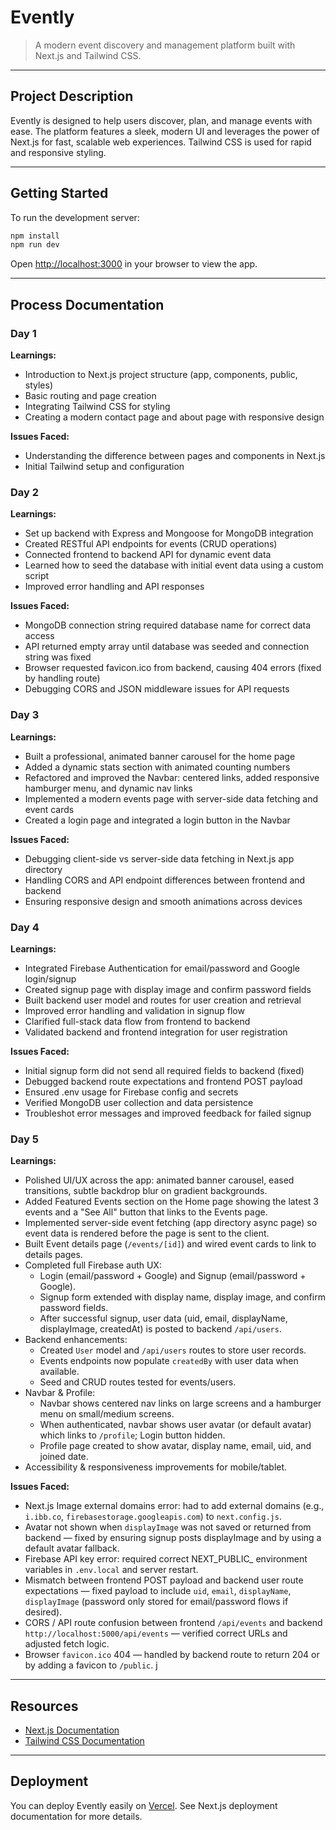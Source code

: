 
# Evently

>A modern event discovery and management platform built with Next.js and Tailwind CSS.

---

## Project Description

Evently is designed to help users discover, plan, and manage events with ease. The platform features a sleek, modern UI and leverages the power of Next.js for fast, scalable web experiences. Tailwind CSS is used for rapid and responsive styling.

---

## Getting Started

To run the development server:

```bash
npm install
npm run dev
```

Open [http://localhost:3000](http://localhost:3000) in your browser to view the app.

---

## Process Documentation

### Day 1
**Learnings:**
- Introduction to Next.js project structure (app, components, public, styles)
- Basic routing and page creation
- Integrating Tailwind CSS for styling
- Creating a modern contact page and about page with responsive design

**Issues Faced:**
- Understanding the difference between pages and components in Next.js
- Initial Tailwind setup and configuration



### Day 2
**Learnings:**
- Set up backend with Express and Mongoose for MongoDB integration
- Created RESTful API endpoints for events (CRUD operations)
- Connected frontend to backend API for dynamic event data
- Learned how to seed the database with initial event data using a custom script
- Improved error handling and API responses

**Issues Faced:**
- MongoDB connection string required database name for correct data access
- API returned empty array until database was seeded and connection string was fixed
- Browser requested favicon.ico from backend, causing 404 errors (fixed by handling route)
- Debugging CORS and JSON middleware issues for API requests


### Day 3
**Learnings:**
- Built a professional, animated banner carousel for the home page
- Added a dynamic stats section with animated counting numbers
- Refactored and improved the Navbar: centered links, added responsive hamburger menu, and dynamic nav links
- Implemented a modern events page with server-side data fetching and event cards
- Created a login page and integrated a login button in the Navbar

**Issues Faced:**
- Debugging client-side vs server-side data fetching in Next.js app directory
- Handling CORS and API endpoint differences between frontend and backend
- Ensuring responsive design and smooth animations across devices

### Day 4
**Learnings:**
- Integrated Firebase Authentication for email/password and Google login/signup
- Created signup page with display image and confirm password fields
- Built backend user model and routes for user creation and retrieval
- Improved error handling and validation in signup flow
- Clarified full-stack data flow from frontend to backend
- Validated backend and frontend integration for user registration

**Issues Faced:**
- Initial signup form did not send all required fields to backend (fixed)
- Debugged backend route expectations and frontend POST payload
- Ensured .env usage for Firebase config and secrets
- Verified MongoDB user collection and data persistence
- Troubleshot error messages and improved feedback for failed signup

### Day 5
**Learnings:**
- Polished UI/UX across the app: animated banner carousel, eased transitions, subtle backdrop blur on gradient backgrounds.
- Added Featured Events section on the Home page showing the latest 3 events and a "See All" button that links to the Events page.
- Implemented server-side event fetching (app directory async page) so event data is rendered before the page is sent to the client.
- Built Event details page (`/events/[id]`) and wired event cards to link to details pages.
- Completed full Firebase auth UX:
  - Login (email/password + Google) and Signup (email/password + Google).
  - Signup form extended with display name, display image, and confirm password fields.
  - After successful signup, user data (uid, email, displayName, displayImage, createdAt) is posted to backend `/api/users`.
- Backend enhancements:
  - Created `User` model and `/api/users` routes to store user records.
  - Events endpoints now populate `createdBy` with user data when available.
  - Seed and CRUD routes tested for events/users.
- Navbar & Profile:
  - Navbar shows centered nav links on large screens and a hamburger menu on small/medium screens.
  - When authenticated, navbar shows user avatar (or default avatar) which links to `/profile`; Login button hidden.
  - Profile page created to show avatar, display name, email, uid, and joined date.
- Accessibility & responsiveness improvements for mobile/tablet.

**Issues Faced:**
- Next.js Image external domains error: had to add external domains (e.g., `i.ibb.co`, `firebasestorage.googleapis.com`) to `next.config.js`.
- Avatar not shown when `displayImage` was not saved or returned from backend — fixed by ensuring signup posts displayImage and by using a default avatar fallback.
- Firebase API key error: required correct NEXT_PUBLIC_ environment variables in `.env.local` and server restart.
- Mismatch between frontend POST payload and backend user route expectations — fixed payload to include `uid`, `email`, `displayName`, `displayImage` (password only stored for email/password flows if desired).
- CORS / API route confusion between frontend `/api/events` and backend `http://localhost:5000/api/events` — verified correct URLs and adjusted fetch logic.
- Browser `favicon.ico` 404 — handled by backend route to return 204 or by adding a favicon to `/public`.
j
---

## Resources

- [Next.js Documentation](https://nextjs.org/docs)
- [Tailwind CSS Documentation](https://tailwindcss.com/docs)

---

## Deployment

You can deploy Evently easily on [Vercel](https://vercel.com/). See Next.js deployment documentation for more details.
